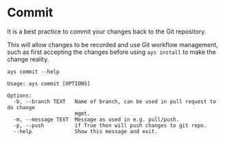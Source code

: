 # Commit

It is a best practice to commit your changes back to the Git repository.

This will allow changes to be recorded and use Git workflow management, such as first accepting the changes before using `ays install` to make the change reality.

```shell
ays commit --help

Usage: ays commit [OPTIONS]

Options:
  -b, --branch TEXT   Name of branch, can be used in pull request to do change
                      mgmt.
  -m, --message TEXT  Message as used in e.g. pull/push.
  -p, --push          if True then will push changes to git repo.
  --help              Show this message and exit.
```
